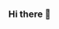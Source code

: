 ### Hi there  👋

<!--
**lem01/lem01** is a ✨ _special_ ✨ repository because its `README.md` (this file) appears on your GitHub profile.

 🔭 I work as a freelance developer.
 👯 I’m looking to collaborate on @Magudal
